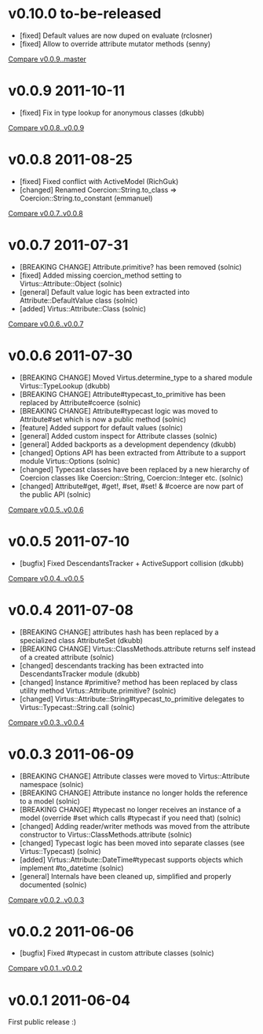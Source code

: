 # v0.10.0 to-be-released

* [fixed] Default values are now duped on evaluate (rclosner)
* [fixed] Allow to override attribute mutator methods (senny)

[Compare v0.0.9..master](https://github.com/solnic/virtus/compare/v0.0.9...master)

# v0.0.9 2011-10-11

* [fixed] Fix in type lookup for anonymous classes (dkubb)

[Compare v0.0.8..v0.0.9](https://github.com/solnic/virtus/compare/v0.0.8...v0.0.9)

# v0.0.8 2011-08-25

* [fixed] Fixed conflict with ActiveModel (RichGuk)
* [changed] Renamed Coercion::String.to_class => Coercion::String.to_constant (emmanuel)

[Compare v0.0.7..v0.0.8](https://github.com/solnic/virtus/compare/v0.0.7...v0.0.8)

# v0.0.7 2011-07-31

* [BREAKING CHANGE] Attribute.primitive? has been removed (solnic)
* [fixed] Added missing coercion_method setting to Virtus::Attribute::Object (solnic)
* [general] Default value logic has been extracted into Attribute::DefaultValue class (solnic)
* [added] Virtus::Attribute::Class (solnic)

[Compare v0.0.6..v0.0.7](https://github.com/solnic/virtus/compare/v0.0.6...v0.0.7)

# v0.0.6 2011-07-30

* [BREAKING CHANGE] Moved Virtus.determine_type to a shared module Virtus::TypeLookup (dkubb)
* [BREAKING CHANGE] Attribute#typecast_to_primitive has been replaced by Attribute#coerce (solnic)
* [BREAKING CHANGE] Attribute#typecast logic was moved to Attribute#set which is now a public method (solnic)
* [feature] Added support for default values (solnic)
* [general] Added custom inspect for Attribute classes (solnic)
* [general] Added backports as a development dependency (dkubb)
* [changed] Options API has been extracted from Attribute to a support module Virtus::Options (solnic)
* [changed] Typecast classes have been replaced by a new hierarchy of Coercion classes like Coercion::String, Coercion::Integer etc. (solnic)
* [changed] Attribute#get, #get!, #set, #set! & #coerce are now part of the public API (solnic)

[Compare v0.0.5..v0.0.6](https://github.com/solnic/virtus/compare/v0.0.5...v0.0.6)

# v0.0.5 2011-07-10

* [bugfix] Fixed DescendantsTracker + ActiveSupport collision (dkubb)

[Compare v0.0.4..v0.0.5](https://github.com/solnic/virtus/compare/v0.0.4...v0.0.5)

# v0.0.4 2011-07-08

* [BREAKING CHANGE] attributes hash has been replaced by a specialized class AttributeSet (dkubb)
* [BREAKING CHANGE] Virtus::ClassMethods.attribute returns self instead of a created attribute (solnic)
* [changed] descendants tracking has been extracted into DescendantsTracker module (dkubb)
* [changed] Instance #primitive? method has been replaced by class utility method Virtus::Attribute.primitive? (solnic)
* [changed] Virtus::Attribute::String#typecast_to_primitive delegates to Virtus::Typecast::String.call (solnic)

[Compare v0.0.3..v0.0.4](https://github.com/solnic/virtus/compare/v0.0.3...v0.0.4)

# v0.0.3 2011-06-09

* [BREAKING CHANGE] Attribute classes were moved to Virtus::Attribute namespace (solnic)
* [BREAKING CHANGE] Attribute instance no longer holds the reference to a model (solnic)
* [BREAKING CHANGE] #typecast no longer receives an instance of a model (override #set which calls #typecast if you need that) (solnic)
* [changed] Adding reader/writer methods was moved from the attribute constructor to Virtus::ClassMethods.attribute (solnic)
* [changed] Typecast logic has been moved into separate classes (see Virtus::Typecast) (solnic)
* [added] Virtus::Attribute::DateTime#typecast supports objects which implement #to_datetime (solnic)
* [general] Internals have been cleaned up, simplified and properly documented (solnic)

[Compare v0.0.2..v0.0.3](https://github.com/solnic/virtus/compare/v0.0.2...v0.0.3)

# v0.0.2 2011-06-06

* [bugfix] Fixed #typecast in custom attribute classes (solnic)

[Compare v0.0.1..v0.0.2](https://github.com/solnic/virtus/compare/v0.0.1...v0.0.2)

# v0.0.1 2011-06-04

First public release :)
